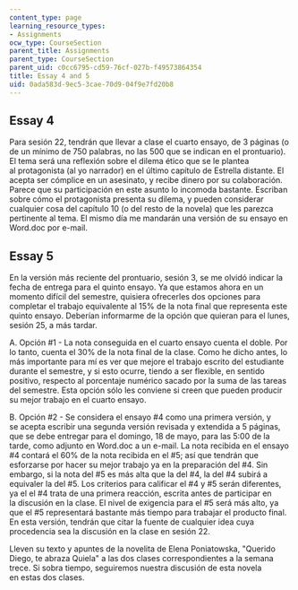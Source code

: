 ```yaml
---
content_type: page
learning_resource_types:
- Assignments
ocw_type: CourseSection
parent_title: Assignments
parent_type: CourseSection
parent_uid: c0cc6795-cd59-76cf-027b-f49573864354
title: Essay 4 and 5
uid: 0ada583d-9ec5-3cae-70d9-04f9e7fd20b8
---
```


Essay 4
-------

Para sesión 22, tendrán que llevar a clase el cuarto ensayo, de 3 páginas (o de un mínimo de 750 palabras, no las 500 que se indican en el prontuario). El tema será una reflexión sobre el dilema ético que se le plantea al protagonista (al yo narrador) en el último capítulo de Estrella distante. El acepta ser cómplice en un asesinato, y recibe dinero por su colaboración. Parece que su participación en este asunto lo incomoda bastante. Escriban sobre cómo el protagonista presenta su dilema, y pueden considerar cualquier cosa del capítulo 10 (o del resto de la novela) que les parezca pertinente al tema. El mismo día me mandarán una versión de su ensayo en Word.doc por e-mail.

Essay 5
-------

En la versión más reciente del prontuario, sesión 3, se me olvidó indicar la fecha de entrega para el quinto ensayo. Ya que estamos ahora en un momento difícil del semestre, quisiera ofrecerles dos opciones para completar el trabajo equivalente al 15% de la nota final que representa este quinto ensayo. Deberían informarme de la opción que quieran para el lunes, sesión 25, a más tardar.

A. Opción #1 - La nota conseguida en el cuarto ensayo cuenta el doble. Por lo tanto, cuenta el 30% de la nota final de la clase. Como he dicho antes, lo más importante para mí es ver que mejore el trabajo escrito del estudiante durante el semestre, y si esto ocurre, tiendo a ser flexible, en sentido positivo, respecto al porcentaje numérico sacado por la suma de las tareas del semestre. Esta opción sólo les conviene si creen que pueden producir su mejor trabajo en el cuarto ensayo.

B. Opción #2 - Se considera el ensayo #4 como una primera versión, y se acepta escribir una segunda versión revisada y extendida a 5 páginas, que se debe entregar para el domingo, 18 de mayo, para las 5:00 de la tarde, como adjunto en Word.doc a un e-mail. La nota recibida en el ensayo #4 contará el 60% de la nota recibida en el #5; así que tendrán que esforzarse por hacer su mejor trabajo ya en la preparación del #4. Sin embargo, si la nota del #5 es más alta que la del #4, la del #4 subirá a equivaler la del #5. Los criterios para calificar el #4 y #5 serán diferentes, ya el el #4 trata de una primera reacción, escrita antes de participar en la discusión en la clase. El nivel de exigencia para el #5 será más alto, ya que el #5 representará bastante más tiempo para trabajar el producto final. En esta versión, tendrán que citar la fuente de cualquier idea cuya procedencia sea la discusión en la clase en sesión 22.

Lleven su texto y apuntes de la novelita de Elena Poniatowska, "Querido Diego, te abraza Quiela" a las dos clases correspondientes a la semana trece. Si sobra tiempo, seguiremos nuestra discusión de esta novela en estas dos clases.